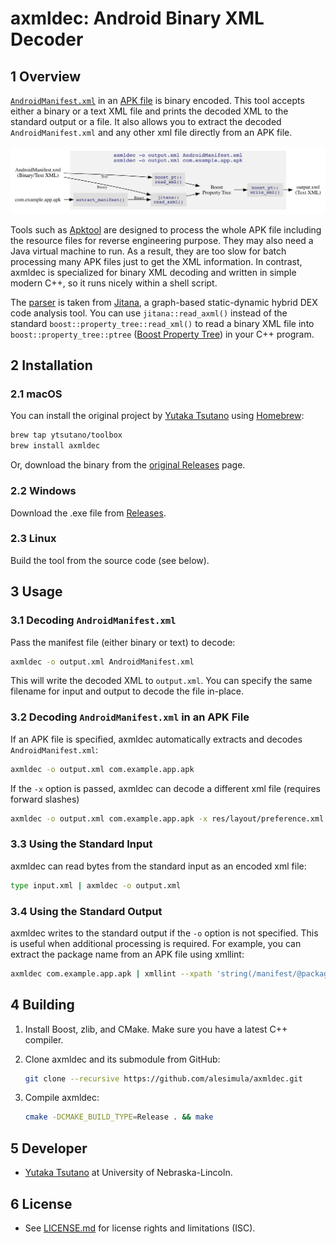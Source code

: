 axmldec: Android Binary XML Decoder
===================================

## 1 Overview

[`AndroidManifest.xml`][Android App Manifest] in an [APK file][APK] is binary
encoded. This tool accepts either a binary or a text XML file and prints the
decoded XML to the standard output or a file. It also allows you to extract the
decoded `AndroidManifest.xml` and any other xml file directly from an APK file.

![](doc/overview.png)

Tools such as [Apktool] are designed to process the whole APK file including
the resource files for reverse engineering purpose. They may also need a Java
virtual machine to run. As a result, they are too slow for batch processing
many APK files just to get the XML information. In contrast, axmldec is
specialized for binary XML decoding and written in simple modern C++, so it
runs nicely within a shell script.

The [parser](include/jitana/util/axml_parser.hpp) is taken from [Jitana], a
graph-based static-dynamic hybrid DEX code analysis tool. You can use
`jitana::read_axml()` instead of the standard
`boost::property_tree::read_xml()` to read a binary XML file into
`boost::property_tree::ptree` ([Boost Property Tree][ptree]) in your C++
program.

## 2 Installation

### 2.1 macOS

You can install the original project by [Yutaka Tsutano] using [Homebrew]:
```sh
brew tap ytsutano/toolbox
brew install axmldec
```

Or, download the binary from the [original Releases] page.

### 2.2 Windows

Download the .exe file from [Releases].

### 2.3 Linux

Build the tool from the source code (see below).

## 3 Usage

### 3.1 Decoding `AndroidManifest.xml`

Pass the manifest file (either binary or text) to decode:
```sh
axmldec -o output.xml AndroidManifest.xml
```

This will write the decoded XML to `output.xml`. You can specify the same
filename for input and output to decode the file in-place.

### 3.2 Decoding `AndroidManifest.xml` in an APK File

If an APK file is specified, axmldec automatically extracts and decodes
`AndroidManifest.xml`:
```sh
axmldec -o output.xml com.example.app.apk
```
If the `-x` option is passed, axmldec can decode a different xml file (requires forward slashes)
```sh
axmldec -o output.xml com.example.app.apk -x res/layout/preference.xml
```

### 3.3 Using the Standard Input

axmldec can read bytes from the standard input as an encoded xml file:
```sh
type input.xml | axmldec -o output.xml
```

### 3.4 Using the Standard Output

axmldec writes to the standard output if the `-o` option is not specified. This
is useful when additional processing is required. For example, you can extract
the package name from an APK file using xmllint:
```sh
axmldec com.example.app.apk | xmllint --xpath 'string(/manifest/@package)' -
```

## 4 Building

1. Install Boost, zlib, and CMake. Make sure you have a latest C++ compiler.

2. Clone axmldec and its submodule from GitHub:
    ```sh
    git clone --recursive https://github.com/alesimula/axmldec.git
    ```

3. Compile axmldec:
    ```sh
    cmake -DCMAKE_BUILD_TYPE=Release . && make
    ```

## 5 Developer

- [Yutaka Tsutano] at University of Nebraska-Lincoln.

## 6 License

- See [LICENSE.md](LICENSE.md) for license rights and limitations (ISC).

[Yutaka Tsutano]: http://yutaka.tsutano.com
[original Releases]: https://github.com/ytsutano/axmldec/releases
[Releases]: https://github.com/alesimula/axmldec/releases
[Jitana]: https://github.com/ytsutano/jitana
[ptree]: http://www.boost.org/doc/libs/1_64_0/doc/html/property_tree.html
[Homebrew]: https://brew.sh
[APK]: https://en.wikipedia.org/wiki/Android_application_package
[Android App Manifest]: https://developer.android.com/guide/topics/manifest/manifest-intro.html
[Apktool]: https://ibotpeaches.github.io/Apktool/
